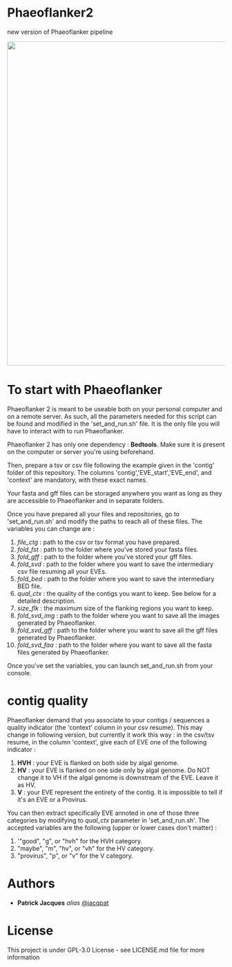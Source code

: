 # Phaeoflanker2
new version of Phaeoflanker pipeline

<img src="https://i.imgur.com/6ICdkFr.png" width="750">

# To start with Phaeoflanker
Phaeoflanker 2 is meant to be useable both on your personal computer and on a remote server. As such, all the parameters needed for this script can be found and modified in the 'set_and_run.sh' file. It is the only file you will have to interact with to run Phaeoflanker.

Phaeoflanker 2 has only one dependency : **Bedtools**. Make sure it is present on the computer or server you're using beforehand.

Then, prepare a tsv or csv file following the example given in the 'contig' folder of this repository. The columns  'contig','EVE_start','EVE_end', and 'context' are mandatory, with these exact names.

Your fasta and gff files can be storaged anywhere you want as long as they are accessible to Phaeoflanker and in separate folders.

Once you have prepared all your files and repositories, go to 'set_and_run.sh' and modify the paths to reach all of these files. The variables you can change are :

1) *file_ctg* : path to the csv or tsv format you have prepared.
2) *fold_fst* : path to the folder where you've stored your fasta files.
3) *fold_gff* : path to the folder where you've stored your gff files.
4) *fold_svd* : path to the folder where you want to save the intermediary csv file resuming all your EVEs.
5) *fold_bed* : path to the folder where you want to save the intermediary BED file.
6) *qual_ctx* : the quality of the contigs you want to keep. See below for a detailed description.
7) *size_flk* : the maximum size of the flanking regions you want to keep.
8) *fold_svd_img* : path to the folder where you want to save all the images generated by Phaeoflanker.
9) *fold_svd_gff* : path to the folder where you want to save all the gff files generated by Phaeoflanker.
10) *fold_svd_faa* : path to the folder where you want to save all the fasta files generated by Phaeoflanker.

Once you've set the variables, you can launch set_and_run.sh from your console.

# contig quality
Phaeoflanker demand that you associate to your contigs / sequences a quality indicator (the 'context' column in your csv resume). This may change in following version, but currently it work this way :
in the csv/tsv resume, in the column 'context', give each of EVE one of the following indicator :

1) **HVH** : your EVE is flanked on both side by algal genome.
2) **HV** : your EVE is flanked on one side only by algal genome. Do NOT change it to VH if the algal genome is downstream of the EVE. Leave it as HV.
3) **V** : your EVE represent the entirety of the contig. It is impossible to tell if it's an EVE or a Provirus.

You can then extract specifically EVE annoted in one of those three categories by modifying to *qual_ctx* parameter in 'set_and_run.sh'. The accepted variables are the following (upper or lower cases don't matter) :

1) '"good", "g", or "hvh" for the HVH category.
2) "maybe", "m", "hv", or "vh" for the HV category.
3) "provirus", "p", or "v" for the V category.

# Authors
* **Patrick Jacques** _alias_ [@jacqpat](https://github.com/jacqpat)

# License
This project is under GPL-3.0 License - see LICENSE.md file for more information
